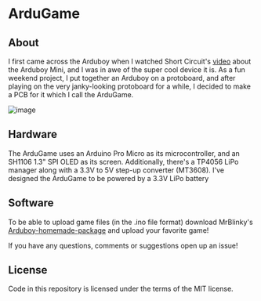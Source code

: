 # ArduGame
## About
I first came across the Arduboy when I watched Short Circuit's [video](https://www.youtube.com/watch?v=R6doWcA6q6Y) about the Arduboy Mini, and I was in awe of the super cool device it is. As a fun weekend project, I put together an Arduboy on a protoboard, and after playing on the very janky-looking protoboard for a while, I decided to make a PCB for it which I call the ArduGame.

![image](https://github.com/abhignay/ArduGame/assets/74813604/0791ee10-4cda-426d-8bd0-e704fe2cc03c)


## Hardware
The ArduGame uses an Arduino Pro Micro as its microcontroller, and an SH1106 1.3" SPI OLED as its screen. Additionally, there's a TP4056 LiPo manager along with a 3.3V to 5V step-up converter (MT3608). I've designed the ArduGame to be powered by a 3.3V LiPo battery

## Software
To be able to upload game files (in the .ino file format) download MrBlinky's [Arduboy-homemade-package](https://github.com/MrBlinky/Arduboy-homemade-package) and upload your favorite game!

If you have any questions, comments or suggestions open up an issue!

## License

Code in this repository is licensed under the terms of the MIT license.
